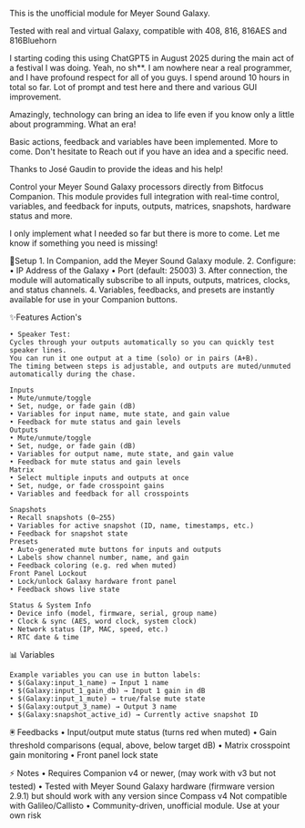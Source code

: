 This is the unofficial module for Meyer Sound Galaxy.

Tested with real and virtual Galaxy, compatible with 408, 816, 816AES and 816Bluehorn

I starting coding this using ChatGPT5 in August 2025 during the main act of a festival I was doing. Yeah, no sh\*\*. I am nowhere near a real programmer, and I have profound respect for all of you guys. I spend around 10 hours in total so far. Lot of prompt and test here and there and various GUI improvement.

Amazingly, technology can bring an idea to life even if you know only a little about programming. What an era!

Basic actions, feedback and variables have been implemented. More to come. Don't hesitate to Reach out if you have an idea and a specific need.

Thanks to José Gaudin to provide the ideas and his help!

Control your Meyer Sound Galaxy processors directly from Bitfocus Companion.
This module provides full integration with real-time control, variables, and feedback for inputs, outputs, matrices, snapshots, hardware status and more.

I only implement what I needed so far but there is more to come. Let me know if something you need is missing!

🔧Setup 1. In Companion, add the Meyer Sound Galaxy module. 2. Configure:
• IP Address of the Galaxy
• Port (default: 25003) 3. After connection, the module will automatically subscribe to all inputs, outputs, matrices, clocks, and status channels. 4. Variables, feedbacks, and presets are instantly available for use in your Companion buttons.

✨Features Action's

    • Speaker Test:
    Cycles through your outputs automatically so you can quickly test speaker lines. 
    You can run it one output at a time (solo) or in pairs (A+B). 
    The timing between steps is adjustable, and outputs are muted/unmuted automatically during the chase.

    Inputs
    • Mute/unmute/toggle
    • Set, nudge, or fade gain (dB)
    • Variables for input name, mute state, and gain value
    • Feedback for mute status and gain levels
    Outputs
    • Mute/unmute/toggle
    • Set, nudge, or fade gain (dB)
    • Variables for output name, mute state, and gain value
    • Feedback for mute status and gain levels
    Matrix
    • Select multiple inputs and outputs at once
    • Set, nudge, or fade crosspoint gains
    • Variables and feedback for all crosspoints

    Snapshots
    • Recall snapshots (0–255)
    • Variables for active snapshot (ID, name, timestamps, etc.)
    • Feedback for snapshot state
    Presets
    • Auto-generated mute buttons for inputs and outputs
    • Labels show channel number, name, and gain
    • Feedback coloring (e.g. red when muted)
    Front Panel Lockout
    • Lock/unlock Galaxy hardware front panel
    • Feedback shows live state

    Status & System Info
    • Device info (model, firmware, serial, group name)
    • Clock & sync (AES, word clock, system clock)
    • Network status (IP, MAC, speed, etc.)
    • RTC date & time

📊 Variables

    Example variables you can use in button labels:
    • $(Galaxy:input_1_name) → Input 1 name
    • $(Galaxy:input_1_gain_db) → Input 1 gain in dB
    • $(Galaxy:input_1_mute) → true/false mute state
    • $(Galaxy:output_3_name) → Output 3 name
    • $(Galaxy:snapshot_active_id) → Currently active snapshot ID

🖲 Feedbacks
• Input/output mute status (turns red when muted)
• Gain threshold comparisons (equal, above, below target dB)
• Matrix crosspoint gain monitoring
• Front panel lock state

⚡ Notes
• Requires Companion v4 or newer, (may work with v3 but not tested)
• Tested with Meyer Sound Galaxy hardware (firmware version 2.9.1) but
should work with any version since Compass v4
Not compatible with Galileo/Callisto
• Community-driven, unofficial module. Use at your own risk
